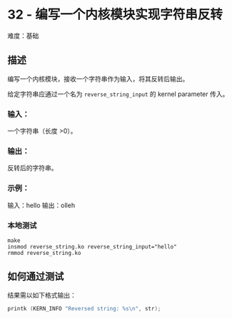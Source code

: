 # 32 - 编写一个内核模块实现字符串反转

难度：基础

## 描述

编写一个内核模块，接收一个字符串作为输入，将其反转后输出。

给定字符串应通过一个名为 `reverse_string_input` 的 kernel parameter 传入。

### 输入：

一个字符串（长度 >0）。

### 输出：

反转后的字符串。

### 示例：

输入：hello
输出：olleh

### 本地测试

``` shell
make
insmod reverse_string.ko reverse_string_input="hello"
rmmod reverse_string.ko
```

## 如何通过测试

结果需以如下格式输出：

```c
printk (KERN_INFO "Reversed string: %s\n", str);
```
